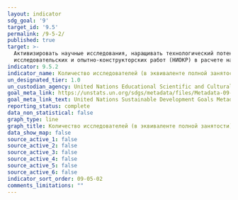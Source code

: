```yaml
---
layout: indicator
sdg_goal: '9'
target_id: '9.5'
permalink: /9-5-2/
published: true
target: >-
  Активизировать научные исследования, наращивать технологический потенциал промышленных секторов во всех странах, особенно развивающихся странах, в том числе путем стимулирования к 2030 году инновационной деятельности и значительного увеличения числа работников в сфере научно-
  исследовательских и опытно-конструкторских работ (НИОКР) в расчете на 1 миллион человек, а также государственных и частных расходов на НИОКР
indicator: 9.5.2
indicator_name: Количество исследователей (в эквиваленте полной занятости) на миллион жителей
un_designated_tier: 1.0
un_custodian_agency: United Nations Educational Scientific and Cultural Organization (UNESCO)
goal_meta_link: https://unstats.un.org/sdgs/metadata/files/Metadata-09-05-02.pdf
goal_meta_link_text: United Nations Sustainable Development Goals Metadata (PDF 382 KB)
reporting_status: complete
data_non_statistical: false
graph_type: line
graph_title: Количество исследователей (в эквиваленте полной занятости) на миллион жителей
data_show_map: false
source_active_1: false
source_active_2: false
source_active_3: false
source_active_4: false
source_active_5: false
source_active_6: false
indicator_sort_order: 09-05-02
comments_limitations: ""
---
```

